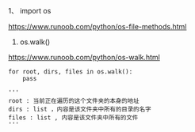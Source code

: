 1、 import os

https://www.runoob.com/python/os-file-methods.html

1. os.walk()

https://www.runoob.com/python/os-walk.html

```
for root, dirs, files in os.walk():
    pass

'''
root : 当前正在遍历的这个文件夹的本身的地址
dirs : list ，内容是该文件夹中所有的目录的名字
files : list , 内容是该文件夹中所有的文件
'''
```






